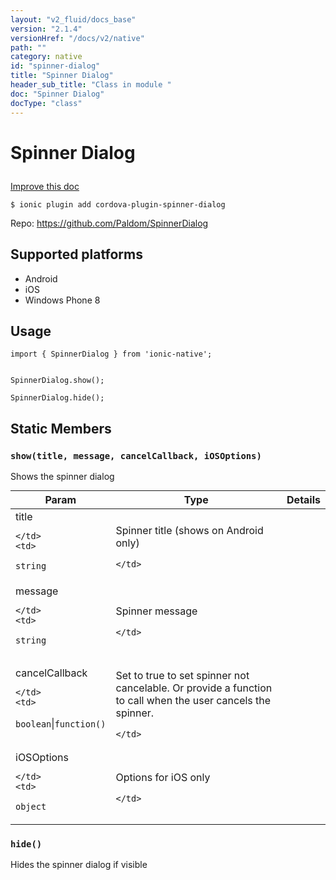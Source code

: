 ```yaml
---
layout: "v2_fluid/docs_base"
version: "2.1.4"
versionHref: "/docs/v2/native"
path: ""
category: native
id: "spinner-dialog"
title: "Spinner Dialog"
header_sub_title: "Class in module "
doc: "Spinner Dialog"
docType: "class"
---
```








<h1 class="api-title">
  
  Spinner Dialog
  

  

  

</h1>

<a class="improve-v2-docs" href="http://github.com/driftyco/ionic-native/edit/master/src/plugins/spinnerdialog.ts#L0">
  Improve this doc
</a>



<!-- decorators -->


<pre><code>$ ionic plugin add cordova-plugin-spinner-dialog</code></pre>
<p>Repo:
  <a href="https://github.com/Paldom/SpinnerDialog">
    https://github.com/Paldom/SpinnerDialog
  </a>
</p>

<!-- description -->



<!-- @platforms tag -->
<h2>Supported platforms</h2>

<ul>
  <li>Android</li><li>iOS</li><li>Windows Phone 8</li>
</ul>

<!-- @platforms tag end -->


<!-- @usage tag -->

<h2>Usage</h2>

<pre><code class="lang-typescript">import { SpinnerDialog } from &#39;ionic-native&#39;;


SpinnerDialog.show();

SpinnerDialog.hide();
</code></pre>




<!-- @property tags -->


<h2>Static Members</h2>

<div id="show"></div>
<h3><code>show(title,&nbsp;message,&nbsp;cancelCallback,&nbsp;iOSOptions)</code>
  
</h3>




Shows the spinner dialog


<table class="table param-table" style="margin:0;">
  <thead>
  <tr>
    <th>Param</th>
    <th>Type</th>
    <th>Details</th>
  </tr>
  </thead>
  <tbody>
  
  <tr>
    <td>
      title
      
      
    </td>
    <td>
      
<code>string</code>
    </td>
    <td>
      <p>Spinner title (shows on Android only)</p>

      
    </td>
  </tr>
  
  <tr>
    <td>
      message
      
      
    </td>
    <td>
      
<code>string</code>
    </td>
    <td>
      <p>Spinner message</p>

      
    </td>
  </tr>
  
  <tr>
    <td>
      cancelCallback
      
      
    </td>
    <td>
      
<code>boolean</code>|<code>function()</code>
    </td>
    <td>
      <p>Set to true to set spinner not cancelable. Or provide a function to call when the user cancels the spinner.</p>

      
    </td>
  </tr>
  
  <tr>
    <td>
      iOSOptions
      
      
    </td>
    <td>
      
<code>object</code>
    </td>
    <td>
      <p>Options for iOS only</p>

      
    </td>
  </tr>
  
  </tbody>
</table>







<div id="hide"></div>
<h3><code>hide()</code>
  
</h3>




Hides the spinner dialog if visible











<!-- methods on the class -->



<!-- other classes -->

<!-- end other classes -->

<!-- interfaces -->

<!-- end interfaces -->

<!-- related link --><!-- end content block -->


<!-- end body block -->


